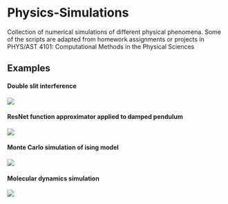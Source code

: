 # Physics-Simulations

Collection of numerical simulations of different physical phenomena. Some of the scripts are adapted from homework assignments or projects in PHYS/AST 4101: Computational Methods in the Physical Sciences

## Examples

#### Double slit interference

![](src/2D_1536.gif)


#### ResNet function approximator applied to damped pendulum

![](src/resnet_training.gif)


#### Monte Carlo simulation of ising model

![](src/ising_mc.gif)


#### Molecular dynamics simulation

![](src/molecular_sim.gif)


